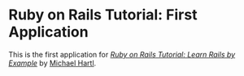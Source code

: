 # Ruby on Rails Tutorial: First Application

This is the first application for
[*Ruby on Rails Tutorial: Learn Rails by Example*](http://railstutorial.org/) 
by [Michael Hartl](http://michaelhartl.com/).

